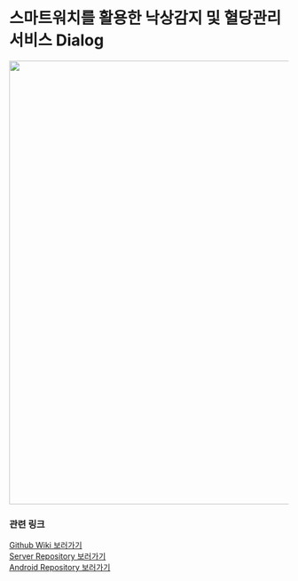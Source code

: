 # 스마트워치를 활용한 낙상감지 및 혈당관리 서비스 Dialog
<img src="https://github.com/user-attachments/assets/48bdf9fc-20c9-4e9f-a6bf-7498137fada2" width="800px" alert="logo"/>

### 관련 링크
<a href="https://github.com/epilog-swu/Front/wiki">Github Wiki 보러가기</a><br/>
<a href="https://github.com/epilog-swu/Server">Server Repository 보러가기</a><br/>
<a href="https://github.com/epilog-swu/Front">Android Repository 보러가기</a><br/>

